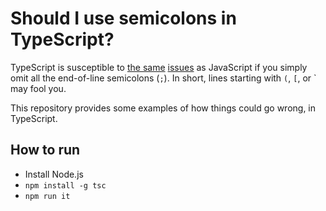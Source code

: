 # Should I use semicolons in TypeScript?

TypeScript is susceptible to [the same](https://standardjs.com/rules.html#semicolons) [issues](https://hackernoon.com/an-open-letter-to-javascript-leaders-regarding-no-semicolons-82cec422d67d) as JavaScript if you simply omit all the end-of-line semicolons (`;`). In short, lines starting with `(`, `[`, or ` may fool you.

This repository provides some examples of how things could go wrong, in TypeScript.

## How to run

* Install Node.js
* `npm install -g tsc`
* `npm run it`
